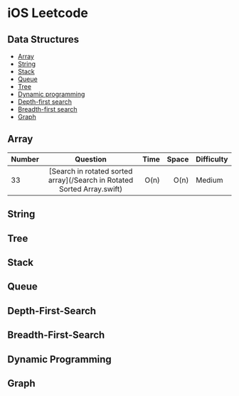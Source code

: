 # iOS Leetcode
## Data Structures
* [Array](#array)
* [String](#string)
* [Stack](#stack)
* [Queue](#queue)
* [Tree](#tree)
* [Dynamic programming](#dynamic-programming)
* [Depth-first search](#depth-first-search)
* [Breadth-first search](#breadth-first-search)
* [Graph](#graph)

## Array
| Number | Question   | Time  | Space | Difficulty |
| ------ |:----------:| -----:|----:|---------|
| 33 | [Search in rotated sorted array](/Search in Rotated Sorted Array.swift)| O(n) | O(n)    | Medium |


## String

## Tree

## Stack

## Queue

## Depth-First-Search

## Breadth-First-Search

## Dynamic Programming

## Graph





